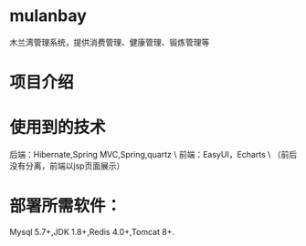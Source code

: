 # mulanbay
木兰湾管理系统，提供消费管理、健康管理、锻炼管理等

# 项目介绍

# 使用到的技术
后端：Hibernate,Spring MVC,Spring,quartz \\
前端：EasyUI，Echarts \\
（前后没有分离，前端以jsp页面展示）

# 部署所需软件：
Mysql 5.7+,JDK 1.8+,Redis 4.0+,Tomcat 8+.

